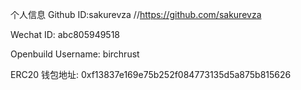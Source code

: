 个人信息
Github ID:sakurevza
//https://github.com/sakurevza

Wechat ID: abc805949518

Openbuild Username: birchrust

ERC20 钱包地址: 0xf13837e169e75b252f084773135d5a875b815626